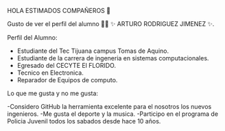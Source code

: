 HOLA ESTIMADOS COMPAÑEROS 👋

Gusto de ver el perfil del alumno 👨‍🏫 ✨ ARTURO RODRIGUEZ JIMENEZ ✨.

Perfil del Alumno:

- Estudiante del Tec Tijuana campus Tomas de Aquino.
- Estudiante de la carrera de ingeneria en sistemas computacionales.
- Egresado del CECYTE El FLORIDO.
- Tecnico en Electronica.
- Reparador de Equipos de computo.

Lo que me gusta y no me gusta:

-Considero GitHub la herramienta excelente para el nosotros los nuevos ingenieros.
-Me gusta el deporte y la musica.
-Participo en el programa de Policia Juvenil todos los sabados desde hace 10 años.
